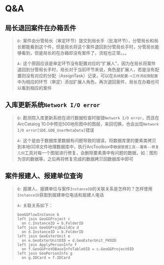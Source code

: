 # Q&A

## 局长退回案件在办箱丢件

> `Q:` 案件由分管局长（审定环节）提交到局长手（批准环节），分管局长和局长都能看到这个件，但是局长将这个案件退回到分管局长手时，分管局长能够看到，但是局长的在办箱却没有案件了，流程也正常。。。  
>   
> `A:` 这个原因应该是审定环节没有配置对应的“扩展人”，因为在局长将案件退回到分管局长手时，局长对于当前环节来说，角色是扩展人，若是没有配置则没有对应的分配（AssignTask）记录，可以在`系统配置->工作流权限配置`中为相应的环节（审定）添加扩展人角色，再次退回案件，局长在办箱也可以看到相应的案件  

## 入库更新系统`Network I/O error`

> `Q:` 勘测院入库更新系统在进行数据检查时报错`Network I/O error`，而且在ArcCatalog 10.0中预览500地形图中的图层，来回切换，也会出现`Network I/O error[SDE.GDB_UserMetaData]`错误  
>   
> `A:` 这个是由于数据库里数据有问题导致的错误，将数据库里的要素类拷贝到本地GDB文件地理数据库中，执行ArcToolbox中`数据管理工具--要素--修复几何`工具对每一个图层进行修复，会删除要素类中有问题的数据，如：图形为空的数据等，之后再将修复完成的数据拷贝回数据库中即可
  
## 案件报建人、报建单位查询

> `Q:` 报建人、报建单位与案件`InstanceID`的关联关系是怎样的？怎样使用`InstanceID`获取到报建单位电话和报建人电话  
>   
> `A:` 关联关系如下：
> ```
> GeoGGFlowInstance b
> left join GeoGGProject c
>   on c.InstanceID = b.FolderID
> left join GeoGGProjBuildCo d
>   on d.InstanceID = b.FolderID
> left join GeoExterUnit e
>   on e.GeoExterUnitOID = d.GeoExterUnit_FKOID
> left join ApplyPersonInfo f
>   on f.GeoGGProYDBaseInfoTableOID = c.GeoGGProjectOID
> left join GeoPersonInfo g
>   on g.IDCard = f.IDCard
> ```




